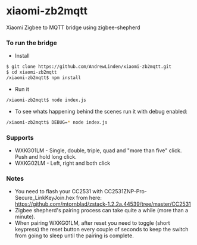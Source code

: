 # xiaomi-zb2mqtt
Xiaomi Zigbee to MQTT bridge using zigbee-shepherd

### To run the bridge

* Install
```sh  
$ git clone https://github.com/AndrewLinden/xiaomi-zb2mqtt.git  
$ cd xiaomi-zb2mqtt  
/xiaomi-zb2mqtt$ npm install  
```

* Run it
```sh  
/xiaomi-zb2mqtt$ node index.js  
```

* To see whats happening behind the scenes run it with debug enabled:
```sh  
/xiaomi-zb2mqtt$ DEBUG=* node index.js  
```
### Supports
* WXKG01LM - Single, double, triple, quad and "more than five" click. Push and hold long click. 
* WXKG02LM - Left, right and both click


### Notes
* You need to flash your CC2531 with CC2531ZNP-Pro-Secure_LinkKeyJoin.hex from here: https://github.com/mtornblad/zstack-1.2.2a.44539/tree/master/CC2531
* Zigbee shepherd's pairing process can take quite a while (more than a minute).
* When pairing WXKG01LM, after reset you need to toggle (short keypress) the reset button every couple of seconds to keep the switch from going to sleep until the pairing is complete.
